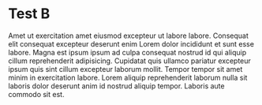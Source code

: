 # Test B

Amet ut exercitation amet eiusmod excepteur ut labore labore. Consequat elit consequat excepteur deserunt enim Lorem dolor incididunt et sunt esse labore. Magna est ipsum ipsum ad culpa consequat nostrud id qui aliquip cillum reprehenderit adipisicing. Cupidatat quis ullamco pariatur excepteur ipsum quis sint cillum excepteur laborum mollit. Tempor tempor sit amet minim in exercitation labore. Lorem aliquip reprehenderit laborum nulla sit laboris dolor deserunt anim id nostrud aliquip tempor. Laboris aute commodo sit est.
